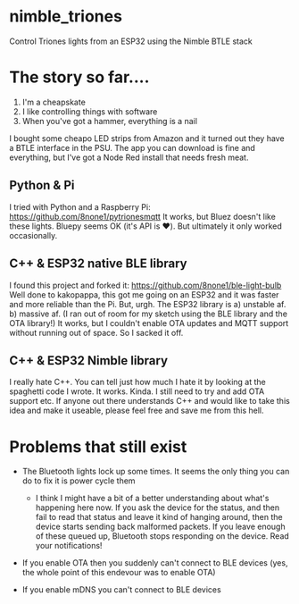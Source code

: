 # nimble_triones
Control Triones lights from an ESP32 using the Nimble BTLE stack


# The story so far....

1) I'm a cheapskate
2) I like controlling things with software
3) When you've got a hammer, everything is a nail


I bought some cheapo LED strips from Amazon and it turned out they have a BTLE interface in the PSU.  The app you can download is fine and everything, but I've got a Node Red install that needs fresh meat.

## Python & Pi
I tried with Python and a Raspberry Pi:  https://github.com/8none1/pytrionesmqtt
It works, but Bluez doesn't like these lights.  Bluepy seems OK (it's API is ❤️).  But ultimately it only worked occasionally.

## C++ & ESP32 native BLE library
I found this project and forked it:  https://github.com/8none1/ble-light-bulb
Well done to kakopappa, this got me going on an ESP32 and it was faster and more reliable than the Pi.
But, urgh.  The ESP32 library is a) unstable af. b) massive af. (I ran out of room for my sketch using the BLE library and the OTA library!) 
It works, but I couldn't enable OTA updates and MQTT support without running out of space.  So I sacked it off.

## C++ & ESP32 Nimble library
I really hate C++.
You can tell just how much I hate it by looking at the spaghetti code I wrote.
It works.  Kinda.
I still need to try and add OTA support etc.
If anyone out there understands C++ and would like to take this idea and make it useable, please feel free and save me from this hell.


# Problems that still exist
 - The Bluetooth lights lock up some times.  It seems the only thing you can do to fix it is power cycle them
   - I think I might have a bit of a better understanding about what's happening here now.  If you ask the device for the status, and then fail to read that status and leave it kind of hanging around, then the device starts sending back malformed packets. If you leave enough of these queued up, Bluetooth stops responding on the device.  Read your notifications!

 - If you enable OTA then you suddenly can't connect to BLE devices (yes, the whole point of this endevour was to enable OTA)
 - If you enable mDNS you can't connect to BLE devices


